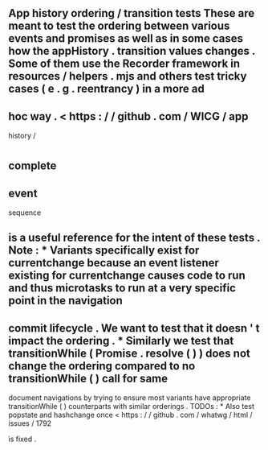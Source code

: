 #
App
history
ordering
/
transition
tests
These
are
meant
to
test
the
ordering
between
various
events
and
promises
as
well
as
in
some
cases
how
the
appHistory
.
transition
values
changes
.
Some
of
them
use
the
Recorder
framework
in
resources
/
helpers
.
mjs
and
others
test
tricky
cases
(
e
.
g
.
reentrancy
)
in
a
more
ad
-
hoc
way
.
<
https
:
/
/
github
.
com
/
WICG
/
app
-
history
/
#
complete
-
event
-
sequence
>
is
a
useful
reference
for
the
intent
of
these
tests
.
Note
:
*
Variants
specifically
exist
for
currentchange
because
an
event
listener
existing
for
currentchange
causes
code
to
run
and
thus
microtasks
to
run
at
a
very
specific
point
in
the
navigation
-
commit
lifecycle
.
We
want
to
test
that
it
doesn
'
t
impact
the
ordering
.
*
Similarly
we
test
that
transitionWhile
(
Promise
.
resolve
(
)
)
does
not
change
the
ordering
compared
to
no
transitionWhile
(
)
call
for
same
-
document
navigations
by
trying
to
ensure
most
variants
have
appropriate
transitionWhile
(
)
counterparts
with
similar
orderings
.
TODOs
:
*
Also
test
popstate
and
hashchange
once
<
https
:
/
/
github
.
com
/
whatwg
/
html
/
issues
/
1792
>
is
fixed
.
